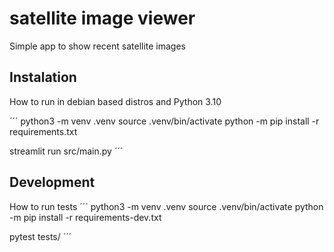 # satellite image viewer
Simple app to show recent satellite images

## Instalation
How to run in debian based distros and Python 3.10

´´´
python3 -m venv .venv
source .venv/bin/activate
python -m pip install -r requirements.txt

streamlit run src/main.py
´´´

## Development
How to run tests
´´´
python3 -m venv .venv
source .venv/bin/activate
python -m pip install -r requirements-dev.txt

pytest tests/
´´´
